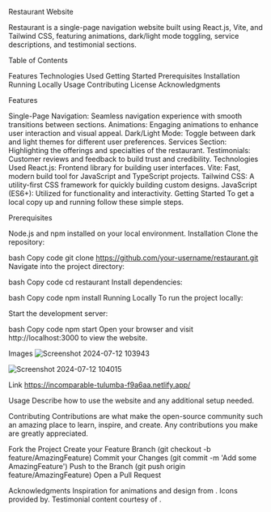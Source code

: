 
Restaurant Website

Restaurant is a single-page navigation website built using React.js, Vite, and Tailwind CSS, featuring animations, dark/light mode toggling, service descriptions, and testimonial sections.


Table of Contents

Features
Technologies Used
Getting Started
Prerequisites
Installation
Running Locally
Usage
Contributing
License
Acknowledgments


Features

Single-Page Navigation: Seamless navigation experience with smooth transitions between sections.
Animations: Engaging animations to enhance user interaction and visual appeal.
Dark/Light Mode: Toggle between dark and light themes for different user preferences.
Services Section: Highlighting the offerings and specialties of the restaurant.
Testimonials: Customer reviews and feedback to build trust and credibility.
Technologies Used
React.js: Frontend library for building user interfaces.
Vite: Fast, modern build tool for JavaScript and TypeScript projects.
Tailwind CSS: A utility-first CSS framework for quickly building custom designs.
JavaScript (ES6+): Utilized for functionality and interactivity.
Getting Started
To get a local copy up and running follow these simple steps.

Prerequisites

Node.js and npm installed on your local environment.
Installation
Clone the repository:

bash
Copy code
git clone  https://github.com/your-username/restaurant.git
Navigate into the project directory:

bash
Copy code
cd restaurant
Install dependencies:

bash
Copy code
npm install
Running Locally
To run the project locally:

Start the development server:

bash
Copy code
npm start
Open your browser and visit http://localhost:3000 to view the website.

Images 
![Screenshot 2024-07-12 103943](https://github.com/user-attachments/assets/1a216b6f-b71a-4e22-9a86-ce4b0400f67d)

![Screenshot 2024-07-12 104015](https://github.com/user-attachments/assets/7b431beb-ddc7-42ca-ba0d-71af301e8f48)


Link
https://incomparable-tulumba-f9a6aa.netlify.app/

Usage
Describe how to use the website and any additional setup needed.


Contributing
Contributions are what make the open-source community such an amazing place to learn, inspire, and create. Any contributions you make are greatly appreciated.

Fork the Project
Create your Feature Branch (git checkout -b feature/AmazingFeature)
Commit your Changes (git commit -m 'Add some AmazingFeature')
Push to the Branch (git push origin feature/AmazingFeature)
Open a Pull Request

Acknowledgments
Inspiration for animations and design from .
Icons provided by.
Testimonial content courtesy of .
